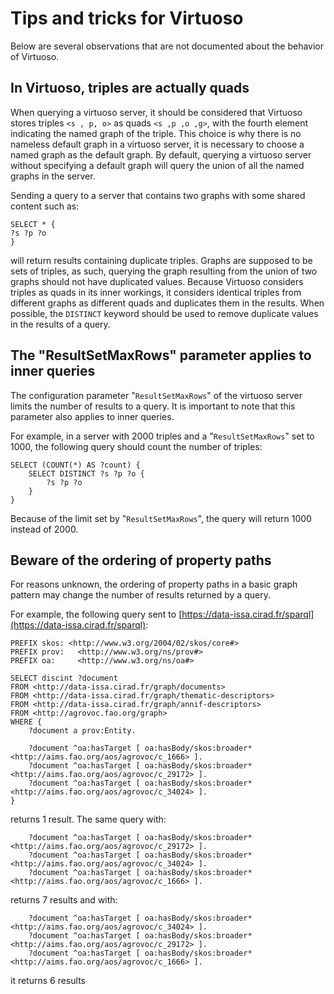 # Tips and tricks for Virtuoso

Below are several observations that are not documented about the behavior of Virtuoso.

## In Virtuoso, triples are actually quads

When querying a virtuoso server, it should be considered that Virtuoso stores triples `<s , p, o>` as quads `<s ,p ,o ,g>`, with the fourth element indicating the named graph of the triple.
This choice is why there is no nameless default graph in a virtuoso server, it is necessary to choose a named graph as the default graph. By default, querying a virtuoso server without specifying a default graph will query the union of all the named graphs in the server.

Sending a query to a server that contains two graphs with some shared content such as:
```
SELECT * {
?s ?p ?o
}
```
will return results containing duplicate triples. Graphs are supposed to be sets of triples, as such, querying the graph resulting from the union of two graphs should not have duplicated values. Because Virtuoso considers triples as quads in its inner workings, it considers identical triples from different graphs as different quads and duplicates them in the results.
When possible, the `DISTINCT` keyword should be used to remove duplicate values in the results of a query.

## The "ResultSetMaxRows" parameter applies to inner queries

The configuration parameter "`ResultSetMaxRows`" of the virtuoso server limits the number of results to a query.
It is important to note that this parameter also applies to inner queries.

For example, in a server with 2000 triples and a "`ResultSetMaxRows`" set to 1000, the following query should count the number of triples:
```
SELECT (COUNT(*) AS ?count) {
	SELECT DISTINCT ?s ?p ?o {
		?s ?p ?o
	}
}
```
Because of the limit set by "`ResultSetMaxRows`", the query will return 1000 instead of 2000.

## Beware of the ordering of property paths

For reasons unknown, the ordering of property paths in a basic graph pattern may change the number of results returned by a query.

For example, the following query sent to [https://data-issa.cirad.fr/sparql](https://data-issa.cirad.fr/sparql):
```sparql
PREFIX skos: <http://www.w3.org/2004/02/skos/core#>
PREFIX prov:   <http://www.w3.org/ns/prov#>
PREFIX oa:     <http://www.w3.org/ns/oa#>

SELECT discint ?document
FROM <http://data-issa.cirad.fr/graph/documents>
FROM <http://data-issa.cirad.fr/graph/thematic-descriptors>
FROM <http://data-issa.cirad.fr/graph/annif-descriptors>
FROM <http://agrovoc.fao.org/graph>
WHERE {
    ?document a prov:Entity.

    ?document ^oa:hasTarget [ oa:hasBody/skos:broader* <http://aims.fao.org/aos/agrovoc/c_1666> ].
    ?document ^oa:hasTarget [ oa:hasBody/skos:broader* <http://aims.fao.org/aos/agrovoc/c_29172> ].
    ?document ^oa:hasTarget [ oa:hasBody/skos:broader* <http://aims.fao.org/aos/agrovoc/c_34024> ].
}
```
returns 1 result.
The same query with:
```sparql
    ?document ^oa:hasTarget [ oa:hasBody/skos:broader* <http://aims.fao.org/aos/agrovoc/c_29172> ].
    ?document ^oa:hasTarget [ oa:hasBody/skos:broader* <http://aims.fao.org/aos/agrovoc/c_34024> ].
    ?document ^oa:hasTarget [ oa:hasBody/skos:broader* <http://aims.fao.org/aos/agrovoc/c_1666> ].
```
returns 7 results and with:
```sparql
    ?document ^oa:hasTarget [ oa:hasBody/skos:broader* <http://aims.fao.org/aos/agrovoc/c_34024> ].
    ?document ^oa:hasTarget [ oa:hasBody/skos:broader* <http://aims.fao.org/aos/agrovoc/c_29172> ].
    ?document ^oa:hasTarget [ oa:hasBody/skos:broader* <http://aims.fao.org/aos/agrovoc/c_1666> ].
```
it returns 6 results
